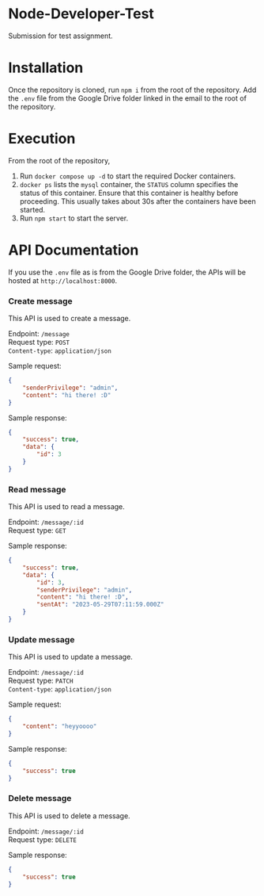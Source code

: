 # Node-Developer-Test

Submission for test assignment.

# Installation

Once the repository is cloned, run `npm i` from the root of the repository. Add the `.env` file from the Google Drive folder linked in the email to the root of the repository.

# Execution

From the root of the repository,

1. Run `docker compose up -d` to start the required Docker containers.
2. `docker ps` lists the `mysql` container, the `STATUS` column specifies the status of this container. Ensure that this container is healthy before proceeding. This usually takes about 30s after the containers have been started.
3. Run `npm start` to start the server.

# API Documentation

If you use the `.env` file as is from the Google Drive folder, the APIs will be hosted at `http://localhost:8000`.

### Create message

This API is used to create a message.

Endpoint: `/message` <br />
Request type: `POST` <br />
`Content-type`: `application/json`

Sample request:

```JSON
{
    "senderPrivilege": "admin",
    "content": "hi there! :D"
}
```

Sample response:

```JSON
{
    "success": true,
    "data": {
        "id": 3
    }
}
```

### Read message

This API is used to read a message.

Endpoint: `/message/:id` <br />
Request type: `GET`

Sample response:

```JSON
{
    "success": true,
    "data": {
        "id": 3,
        "senderPrivilege": "admin",
        "content": "hi there! :D",
        "sentAt": "2023-05-29T07:11:59.000Z"
    }
}
```

### Update message

This API is used to update a message.

Endpoint: `/message/:id` <br />
Request type: `PATCH` <br />
`Content-type`: `application/json`

Sample request:

```JSON
{
    "content": "heyyoooo"
}
```

Sample response:

```JSON
{
    "success": true
}
```

### Delete message

This API is used to delete a message.

Endpoint: `/message/:id` <br />
Request type: `DELETE`

Sample response:

```JSON
{
    "success": true
}
```
